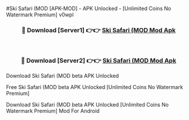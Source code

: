 #Ski Safari (MOD [APK-MOD] - APK Unlocked - [Unlimited Coins No Watermark Premium] v0wpl



<div align="center">

<h3>🔴 Download [Server1] 👉👉 <a href="https://momento.my/?title=Ski_Safari_(MOD">Ski Safari (MOD Mod Apk</a></h3><br>

<h3>🔴 Download [Server2] 👉👉 <a href="https://momento.my/?title=Ski_Safari_(MOD">Ski Safari (MOD Mod Apk</a></h3>
</div>



Download Ski Safari (MOD beta APK Unlocked

Free Ski Safari (MOD beta APK Unlocked [Unlimited Coins No Watermark Premium]

Download Ski Safari (MOD beta APK Unlocked [Unlimited Coins No Watermark Premium] Mod For Android
